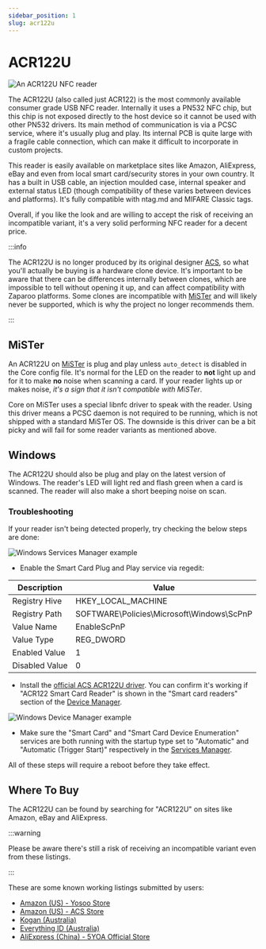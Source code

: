 ```yaml
---
sidebar_position: 1
slug: acr122u
---
```


# ACR122U

![An ACR122U NFC reader](/img/readers/ACR122U-NFC-reader.jpg)

The ACR122U (also called just ACR122) is the most commonly available consumer grade USB NFC reader. Internally it uses a PN532 NFC chip, but this chip is not exposed directly to the host device so it cannot be used with other PN532 drivers. Its main method of communication is via a PCSC service, where it's usually plug and play. Its internal PCB is quite large with a fragile cable connection, which can make it difficult to incorporate in custom projects.

This reader is easily available on marketplace sites like Amazon, AliExpress, eBay and even from local smart card/security stores in your own country. It has a built in USB cable, an injection moulded case, internal speaker and external status LED (though compatibility of these varies between devices and platforms). It's fully compatible with ntag.md and MIFARE Classic tags.

Overall, if you like the look and are willing to accept the risk of receiving an incompatible variant, it's a very solid performing NFC reader for a decent price.

:::info

The ACR122U is no longer produced by its original designer [ACS](https://www.acs.com.hk/en/), so what you'll actually be buying is a hardware clone device. It's important to be aware that there can be differences internally between clones, which are impossible to tell without opening it up, and can affect compatibility with Zaparoo platforms. Some clones are incompatible with [MiSTer](/docs/platforms/mister/) and will likely never be supported, which is why the project no longer recommends them.

:::

## MiSTer

An ACR122U on [MiSTer](/docs/platforms/mister/) is plug and play unless `auto_detect` is disabled in the Core config file. It's normal for the LED on the reader to **not** light up and for it to make **no** noise when scanning a card. If your reader lights up or makes noise, _it's a sign that it isn't compatible with MiSTer_.

Core on MiSTer uses a special libnfc driver to speak with the reader. Using this driver means a PCSC daemon is not required to be running, which is not shipped with a standard MiSTer OS. The downside is this driver can be a bit picky and will fail for some reader variants as mentioned above.

## Windows

The ACR122U should also be plug and play on the latest version of Windows. The reader's LED will light red and flash green when a card is scanned. The reader will also make a short beeping noise on scan.

### Troubleshooting

If your reader isn't being detected properly, try checking the below steps are done:

![Windows Services Manager example](/img/readers/Windows-smart-card-services.png)

- Enable the Smart Card Plug and Play service via regedit:

| Description    | Value                                     |
| -------------- | ----------------------------------------- |
| Registry Hive  | HKEY_LOCAL_MACHINE                        |
| Registry Path  | SOFTWARE\Policies\Microsoft\Windows\ScPnP |
| Value Name     | EnableScPnP                               |
| Value Type     | REG_DWORD                                 |
| Enabled Value  | 1                                         |
| Disabled Value | 0                                         |

- Install the [official ACS ACR122U driver](https://www.acs.com.hk/en/driver/3/acr122u-usb-nfc-reader/). You can confirm it's working if "ACR122 Smart Card Reader" is shown in the "Smart card readers" section of the [Device Manager](https://www.lifewire.com/device-manager-2625860).

![Windows Device Manager example](/img/readers/ACR122U-device-manager-example.png)

- Make sure the "Smart Card" and "Smart Card Device Enumeration" services are both running with the startup type set to "Automatic" and "Automatic (Trigger Start)" respectively in the [Services Manager](https://www.thewindowsclub.com/open-windows-services).

All of these steps will require a reboot before they take effect.

## Where To Buy

The ACR122U can be found by searching for "ACR122U" on sites like Amazon, eBay and AliExpress.

:::warning

Please be aware there's still a risk of receiving an incompatible variant even from these listings.

:::

These are some known working listings submitted by users:

- [Amazon (US) - Yosoo Store](https://www.amazon.com/dp/B00GYPIZG6/)
- [Amazon (US) - ACS Store](https://www.amazon.com/dp/B07KRKPWYC)
- [Kogan (Australia)](https://www.kogan.com/au/buy/zoestore-kkmoon-nfc-acr122u-rfid-contactless-smart-reader-writerusb-sdk-c-card-d8a0-h10391/)
- [Everything ID (Australia)](https://www.everythingid.com.au/rfid-equipment-c-13/acr122u-usb-nfc-rfid-card-reader-writer-mifare-nfc-p-324)
- [AliExpress (China) - 5YOA Official Store](https://www.aliexpress.us/item/2251832554165448.html)
